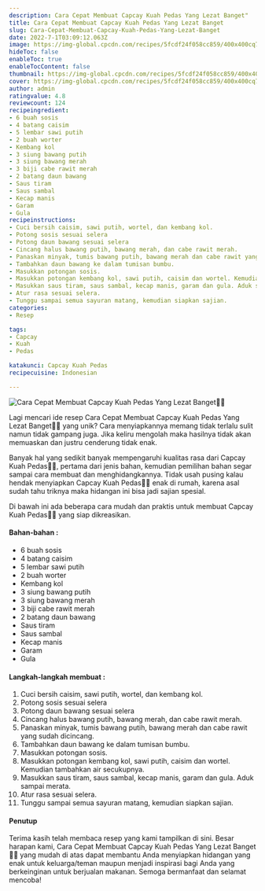 ```yaml
---
description: Cara Cepat Membuat Capcay Kuah Pedas Yang Lezat Banget"
title: Cara Cepat Membuat Capcay Kuah Pedas Yang Lezat Banget
slug: Cara-Cepat-Membuat-Capcay-Kuah-Pedas-Yang-Lezat-Banget
date: 2022-7-1T03:09:12.063Z
image: https://img-global.cpcdn.com/recipes/5fcdf24f058cc859/400x400cq70/photo.jpg
hideToc: false
enableToc: true
enableTocContent: false
thumbnail: https://img-global.cpcdn.com/recipes/5fcdf24f058cc859/400x400cq70/photo.jpg
cover: https://img-global.cpcdn.com/recipes/5fcdf24f058cc859/400x400cq70/photo.jpg
author: admin
ratingvalue: 4.8
reviewcount: 124
recipeingredient:
- 6 buah sosis
- 4 batang caisim
- 5 lembar sawi putih
- 2 buah worter
- Kembang kol
- 3 siung bawang putih
- 3 siung bawang merah
- 3 biji cabe rawit merah
- 2 batang daun bawang
- Saus tiram
- Saus sambal
- Kecap manis
- Garam
- Gula
recipeinstructions:
- Cuci bersih caisim, sawi putih, wortel, dan kembang kol.
- Potong sosis sesuai selera
- Potong daun bawang sesuai selera
- Cincang halus bawang putih, bawang merah, dan cabe rawit merah.
- Panaskan minyak, tumis bawang putih, bawang merah dan cabe rawit yang sudah dicincang.
- Tambahkan daun bawang ke dalam tumisan bumbu.
- Masukkan potongan sosis.
- Masukkan potongan kembang kol, sawi putih, caisim dan wortel. Kemudian tambahkan air secukupnya.
- Masukkan saus tiram, saus sambal, kecap manis, garam dan gula. Aduk sampai merata.
- Atur rasa sesuai selera.
- Tunggu sampai semua sayuran matang, kemudian siapkan sajian.
categories:
- Resep

tags:
- Capcay
- Kuah
- Pedas

katakunci: Capcay Kuah Pedas
recipecuisine: Indonesian

---
```


![Cara Cepat Membuat Capcay Kuah Pedas Yang Lezat Banget👩‍🍳](https://img-global.cpcdn.com/recipes/5fcdf24f058cc859/400x400cq70/photo.jpg)

Lagi mencari ide resep Cara Cepat Membuat Capcay Kuah Pedas Yang Lezat Banget👩‍🍳 yang unik? Cara menyiapkannya memang tidak terlalu sulit namun tidak gampang juga. Jika keliru mengolah maka hasilnya tidak akan memuaskan dan justru cenderung tidak enak.

Banyak hal yang sedikit banyak mempengaruhi kualitas rasa dari Capcay Kuah Pedas👩‍🍳, pertama dari jenis bahan, kemudian pemilihan bahan segar sampai cara membuat dan menghidangkannya. Tidak usah pusing kalau hendak menyiapkan Capcay Kuah Pedas👩‍🍳 enak di rumah, karena asal sudah tahu triknya maka hidangan ini bisa jadi sajian spesial.

Di bawah ini ada beberapa cara mudah dan praktis untuk membuat Capcay Kuah Pedas👩‍🍳 yang siap dikreasikan.

<!--inarticleads1-->

#### Bahan-bahan :

- 6 buah sosis
- 4 batang caisim
- 5 lembar sawi putih
- 2 buah worter
- Kembang kol
- 3 siung bawang putih
- 3 siung bawang merah
- 3 biji cabe rawit merah
- 2 batang daun bawang
- Saus tiram
- Saus sambal
- Kecap manis
- Garam
- Gula

<!--inarticleads2-->

#### Langkah-langkah membuat :

1. Cuci bersih caisim, sawi putih, wortel, dan kembang kol.
1. Potong sosis sesuai selera
1. Potong daun bawang sesuai selera
1. Cincang halus bawang putih, bawang merah, dan cabe rawit merah.
1. Panaskan minyak, tumis bawang putih, bawang merah dan cabe rawit yang sudah dicincang.
1. Tambahkan daun bawang ke dalam tumisan bumbu.
1. Masukkan potongan sosis.
1. Masukkan potongan kembang kol, sawi putih, caisim dan wortel. Kemudian tambahkan air secukupnya.
1. Masukkan saus tiram, saus sambal, kecap manis, garam dan gula. Aduk sampai merata.
1. Atur rasa sesuai selera.
1. Tunggu sampai semua sayuran matang, kemudian siapkan sajian.

#### Penutup

Terima kasih telah membaca resep yang kami tampilkan di sini. Besar harapan kami, Cara Cepat Membuat Capcay Kuah Pedas Yang Lezat Banget👩‍🍳 yang mudah di atas dapat membantu Anda menyiapkan hidangan yang enak untuk keluarga/teman maupun menjadi inspirasi bagi Anda yang berkeinginan untuk berjualan makanan. Semoga bermanfaat dan selamat mencoba!